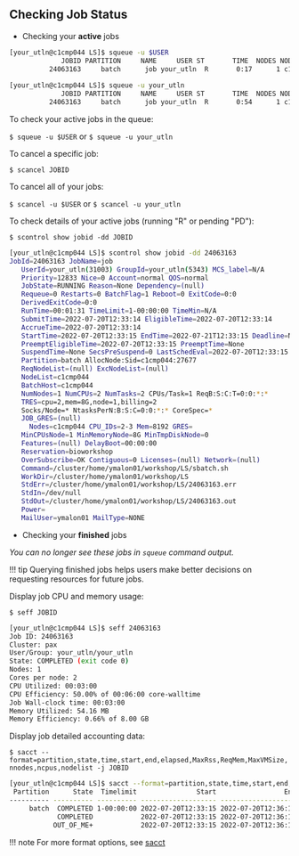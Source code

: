 ## Checking Job Status

- Checking your **active** jobs

```bash
[your_utln@c1cmp044 LS]$ squeue -u $USER
             JOBID PARTITION     NAME     USER ST       TIME  NODES NODELIST(REASON) 
          24063163     batch      job your_utln  R       0:17      1 c1cmp044 
            
[your_utln@c1cmp044 LS]$ squeue -u your_utln
             JOBID PARTITION     NAME     USER ST       TIME  NODES NODELIST(REASON) 
          24063163     batch      job your_utln  R       0:54      1 c1cmp044 
```

To check your active jobs in the queue:

`$ squeue -u $USER` or `$ squeue -u your_utln`

To cancel a specific job:

`$ scancel JOBID`

To cancel all of your jobs:

`$ scancel -u $USER` or `$ scancel -u your_utln`

To check details of your active jobs (running "R" or pending "PD"):

`$ scontrol show jobid -dd JOBID`

```bash
[your_utln@c1cmp044 LS]$ scontrol show jobid -dd 24063163
JobId=24063163 JobName=job
   UserId=your_utln(31003) GroupId=your_utln(5343) MCS_label=N/A
   Priority=12833 Nice=0 Account=normal QOS=normal
   JobState=RUNNING Reason=None Dependency=(null)
   Requeue=0 Restarts=0 BatchFlag=1 Reboot=0 ExitCode=0:0
   DerivedExitCode=0:0
   RunTime=00:01:31 TimeLimit=1-00:00:00 TimeMin=N/A
   SubmitTime=2022-07-20T12:33:14 EligibleTime=2022-07-20T12:33:14
   AccrueTime=2022-07-20T12:33:14
   StartTime=2022-07-20T12:33:15 EndTime=2022-07-21T12:33:15 Deadline=N/A
   PreemptEligibleTime=2022-07-20T12:33:15 PreemptTime=None
   SuspendTime=None SecsPreSuspend=0 LastSchedEval=2022-07-20T12:33:15
   Partition=batch AllocNode:Sid=c1cmp044:27677
   ReqNodeList=(null) ExcNodeList=(null)
   NodeList=c1cmp044
   BatchHost=c1cmp044
   NumNodes=1 NumCPUs=2 NumTasks=2 CPUs/Task=1 ReqB:S:C:T=0:0:*:*
   TRES=cpu=2,mem=8G,node=1,billing=2
   Socks/Node=* NtasksPerN:B:S:C=0:0:*:* CoreSpec=*
   JOB_GRES=(null)
     Nodes=c1cmp044 CPU_IDs=2-3 Mem=8192 GRES=
   MinCPUsNode=1 MinMemoryNode=8G MinTmpDiskNode=0
   Features=(null) DelayBoot=00:00:00
   Reservation=bioworkshop
   OverSubscribe=OK Contiguous=0 Licenses=(null) Network=(null)
   Command=/cluster/home/ymalon01/workshop/LS/sbatch.sh
   WorkDir=/cluster/home/ymalon01/workshop/LS
   StdErr=/cluster/home/ymalon01/workshop/LS/24063163.err
   StdIn=/dev/null
   StdOut=/cluster/home/ymalon01/workshop/LS/24063163.out
   Power=
   MailUser=ymalon01 MailType=NONE
```

- Checking your **finished** jobs

*You can no longer see these jobs in `squeue` command output.*

!!! tip
    Querying finished jobs helps users make better decisions on requesting resources for future jobs.

Display job CPU and memory usage:

`$ seff JOBID`

```bash
[your_utln@c1cmp044 LS]$ seff 24063163
Job ID: 24063163
Cluster: pax
User/Group: your_utln/your_utln
State: COMPLETED (exit code 0)
Nodes: 1
Cores per node: 2
CPU Utilized: 00:03:00
CPU Efficiency: 50.00% of 00:06:00 core-walltime
Job Wall-clock time: 00:03:00
Memory Utilized: 54.16 MB
Memory Efficiency: 0.66% of 8.00 GB

```

Display job detailed accounting data:

`$ sacct --format=partition,state,time,start,end,elapsed,MaxRss,ReqMem,MaxVMSize,nnodes,ncpus,nodelist -j JOBID`

```bash
[your_utln@c1cmp044 LS]$ sacct --format=partition,state,time,start,end,elapsed,MaxRss,ReqMem,MaxVMSize,nnodes,ncpus,nodelist -j 24063163
 Partition      State  Timelimit               Start                 End    Elapsed     MaxRSS     ReqMem  MaxVMSize   NNodes      NCPUS        NodeList 
---------- ---------- ---------- ------------------- ------------------- ---------- ---------- ---------- ---------- -------- ---------- --------------- 
     batch  COMPLETED 1-00:00:00 2022-07-20T12:33:15 2022-07-20T12:36:15   00:03:00                   8Gn                   1          2        c1cmp044 
            COMPLETED            2022-07-20T12:33:15 2022-07-20T12:36:15   00:03:00     55464K        8Gn    198364K        1          2        c1cmp044 
           OUT_OF_ME+            2022-07-20T12:33:15 2022-07-20T12:36:15   00:03:00          0        8Gn    108052K        1          2        c1cmp044 
```

!!! note
    For more format options, see [sacct](https://slurm.schedmd.com/sacct.html)


